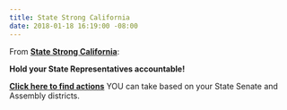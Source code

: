 ```yaml
---
title: State Strong California
date: 2018-01-18 16:19:00 -08:00
---
```


From [**State Strong California**](https://ca.state-strong.org/):

**Hold your State Representatives accountable!**

[**Click here to find actions**](https://ca.state-strong.org/) YOU can take based on your State Senate and Assembly districts.
